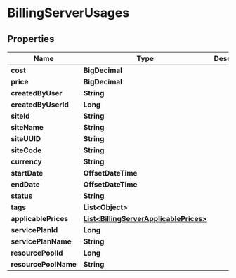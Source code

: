 

# BillingServerUsages

## Properties

Name | Type | Description | Notes
------------ | ------------- | ------------- | -------------
**cost** | **BigDecimal** |  |  [optional]
**price** | **BigDecimal** |  |  [optional]
**createdByUser** | **String** |  |  [optional]
**createdByUserId** | **Long** |  |  [optional]
**siteId** | **String** |  |  [optional]
**siteName** | **String** |  |  [optional]
**siteUUID** | **String** |  |  [optional]
**siteCode** | **String** |  |  [optional]
**currency** | **String** |  |  [optional]
**startDate** | **OffsetDateTime** |  |  [optional]
**endDate** | **OffsetDateTime** |  |  [optional]
**status** | **String** |  |  [optional]
**tags** | **List&lt;Object&gt;** |  |  [optional]
**applicablePrices** | [**List&lt;BillingServerApplicablePrices&gt;**](BillingServerApplicablePrices.md) |  |  [optional]
**servicePlanId** | **Long** |  |  [optional]
**servicePlanName** | **String** |  |  [optional]
**resourcePoolId** | **Long** |  |  [optional]
**resourcePoolName** | **String** |  |  [optional]



